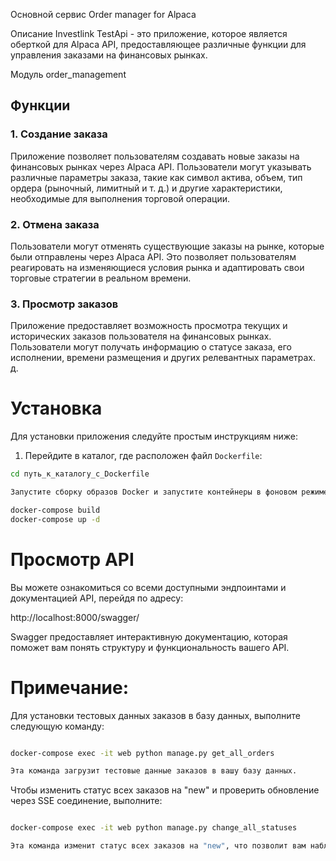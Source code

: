 Основной сервис Order manager for Alpaca

Описание
Investlink TestApi - это приложение, которое является оберткой для Alpaca API, предоставляющее различные функции для управления заказами на финансовых рынках.

Модуль order_management


## Функции

### 1. Создание заказа

Приложение позволяет пользователям создавать новые заказы на финансовых рынках через Alpaca API. Пользователи могут указывать различные параметры заказа, такие как символ актива, объем, тип ордера (рыночный, лимитный и т. д.) и другие характеристики, необходимые для выполнения торговой операции.

### 2. Отмена заказа

Пользователи могут отменять существующие заказы на рынке, которые были отправлены через Alpaca API. Это позволяет пользователям реагировать на изменяющиеся условия рынка и адаптировать свои торговые стратегии в реальном времени.

### 3. Просмотр заказов

Приложение предоставляет возможность просмотра текущих и исторических заказов пользователя на финансовых рынках. Пользователи могут получать информацию о статусе заказа, его исполнении, времени размещения и других релевантных параметрах.
д.

# Установка

Для установки приложения следуйте простым инструкциям ниже:

1. Перейдите в каталог, где расположен файл `Dockerfile`:

```bash
cd путь_к_каталогу_с_Dockerfile 

Запустите сборку образов Docker и запустите контейнеры в фоновом режиме с помощью следующих команд:

docker-compose build
docker-compose up -d
```

# Просмотр API

Вы можете ознакомиться со всеми доступными эндпоинтами и документацией API, перейдя по адресу:

http://localhost:8000/swagger/

Swagger предоставляет интерактивную документацию, которая поможет вам понять структуру и функциональность вашего API.

# Примечание:

Для установки тестовых данных заказов в базу данных, выполните следующую команду:

```bash

docker-compose exec -it web python manage.py get_all_orders

Эта команда загрузит тестовые данные заказов в вашу базу данных.
```

Чтобы изменить статус всех заказов на "new" и проверить обновление через SSE соединение, выполните:

```bash

docker-compose exec -it web python manage.py сhange_all_statuses

Эта команда изменит статус всех заказов на "new", что позволит вам наблюдать обновление через SSE соединение.
```



